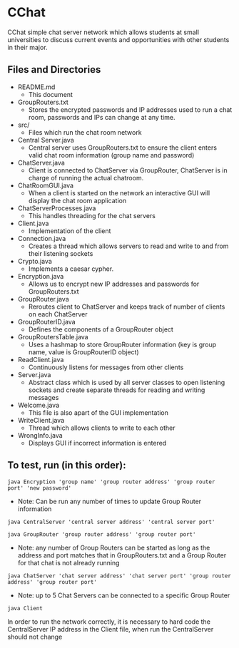 # CChat
CChat simple chat server network which allows students at small universities to discuss current events and opportunities with other students in their major.

## Files and Directories
* README.md                  
  * This document
* GroupRouters.txt           
  * Stores the encrypted passwords and IP addresses used to run a chat room, passwords and IPs can change at any time.
* src/                      
  * Files which run the chat room network
* Central Server.java        
  * Central server uses GroupRouters.txt to ensure the client enters valid chat room information (group name and password)
* ChatServer.java            
  * Client is connected to ChatServer via GroupRouter, ChatServer is in charge of running the actual chatroom.
* ChatRoomGUI.java           
  * When a client is started on the network an interactive GUI will display the chat room application
* ChatServerProcesses.java   
  * This handles threading for the chat servers
* Client.java                
  * Implementation of the client
* Connection.java           
  * Creates a thread which allows servers to read and write to and from their listening sockets
* Crypto.java                
  * Implements a caesar cypher.
* Encryption.java            
  * Allows us to encrypt new IP addresses and passwords for GroupRouters.txt
* GroupRouter.java          
  * Reroutes client to ChatServer and keeps track of number of clients on each ChatServer
* GroupRouterID.java         
  * Defines the components of a GroupRouter object
* GroupRoutersTable.java   
  * Uses a hashmap to store GroupRouter information (key is group name, value is GroupRouterID object)
* ReadClient.java            
  * Continuously listens for messages from other clients
* Server.java               
  * Abstract class which is used by all server classes to open listening sockets and create separate threads for reading and writing messages
* Welcome.java             
  * This file is also apart of the GUI implementation
* WriteClient.java          
  * Thread which allows clients to write to each other
* WrongInfo.java             
  * Displays GUI if incorrect information is entered


## To test, run (in this order):
```
java Encryption 'group name' 'group router address' 'group router port' 'new password'
```
* Note: Can be run any number of times to update Group Router information
```
java CentralServer 'central server address' 'central server port'
```
```
java GroupRouter 'group router address' 'group router port'
```
* Note: any number of Group Routers can be started as long as the address and port matches that in GroupRouters.txt and a   Group Router for that chat is not already running
```
java ChatServer 'chat server address' 'chat server port' 'group router address' 'group router port'
```
* Note: up to 5 Chat Servers can be connected to a specific Group Router
```
java Client
```
In order to run the network correctly, it is necessary to hard code the CentralServer IP address in the Client file, when run the CentralServer should not change
